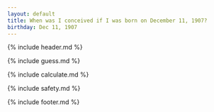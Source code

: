 ```yaml
---
layout: default
title: When was I conceived if I was born on December 11, 1907?
birthday: Dec 11, 1907
---
```


{% include header.md %}

{% include guess.md %}

{% include calculate.md %}

{% include safety.md %}

{% include footer.md %}



